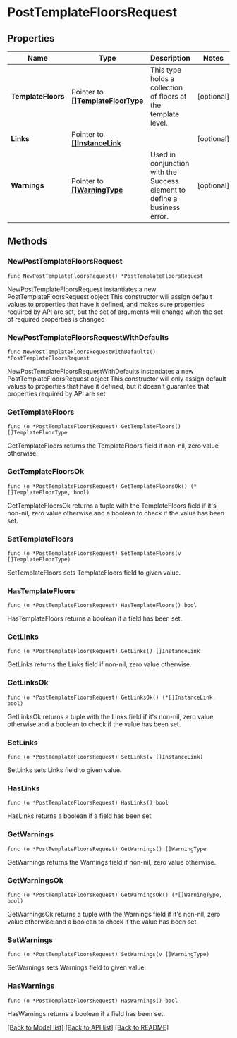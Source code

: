 # PostTemplateFloorsRequest

## Properties

Name | Type | Description | Notes
------------ | ------------- | ------------- | -------------
**TemplateFloors** | Pointer to [**[]TemplateFloorType**](TemplateFloorType.md) | This type holds a collection of floors at the template level. | [optional] 
**Links** | Pointer to [**[]InstanceLink**](InstanceLink.md) |  | [optional] 
**Warnings** | Pointer to [**[]WarningType**](WarningType.md) | Used in conjunction with the Success element to define a business error. | [optional] 

## Methods

### NewPostTemplateFloorsRequest

`func NewPostTemplateFloorsRequest() *PostTemplateFloorsRequest`

NewPostTemplateFloorsRequest instantiates a new PostTemplateFloorsRequest object
This constructor will assign default values to properties that have it defined,
and makes sure properties required by API are set, but the set of arguments
will change when the set of required properties is changed

### NewPostTemplateFloorsRequestWithDefaults

`func NewPostTemplateFloorsRequestWithDefaults() *PostTemplateFloorsRequest`

NewPostTemplateFloorsRequestWithDefaults instantiates a new PostTemplateFloorsRequest object
This constructor will only assign default values to properties that have it defined,
but it doesn't guarantee that properties required by API are set

### GetTemplateFloors

`func (o *PostTemplateFloorsRequest) GetTemplateFloors() []TemplateFloorType`

GetTemplateFloors returns the TemplateFloors field if non-nil, zero value otherwise.

### GetTemplateFloorsOk

`func (o *PostTemplateFloorsRequest) GetTemplateFloorsOk() (*[]TemplateFloorType, bool)`

GetTemplateFloorsOk returns a tuple with the TemplateFloors field if it's non-nil, zero value otherwise
and a boolean to check if the value has been set.

### SetTemplateFloors

`func (o *PostTemplateFloorsRequest) SetTemplateFloors(v []TemplateFloorType)`

SetTemplateFloors sets TemplateFloors field to given value.

### HasTemplateFloors

`func (o *PostTemplateFloorsRequest) HasTemplateFloors() bool`

HasTemplateFloors returns a boolean if a field has been set.

### GetLinks

`func (o *PostTemplateFloorsRequest) GetLinks() []InstanceLink`

GetLinks returns the Links field if non-nil, zero value otherwise.

### GetLinksOk

`func (o *PostTemplateFloorsRequest) GetLinksOk() (*[]InstanceLink, bool)`

GetLinksOk returns a tuple with the Links field if it's non-nil, zero value otherwise
and a boolean to check if the value has been set.

### SetLinks

`func (o *PostTemplateFloorsRequest) SetLinks(v []InstanceLink)`

SetLinks sets Links field to given value.

### HasLinks

`func (o *PostTemplateFloorsRequest) HasLinks() bool`

HasLinks returns a boolean if a field has been set.

### GetWarnings

`func (o *PostTemplateFloorsRequest) GetWarnings() []WarningType`

GetWarnings returns the Warnings field if non-nil, zero value otherwise.

### GetWarningsOk

`func (o *PostTemplateFloorsRequest) GetWarningsOk() (*[]WarningType, bool)`

GetWarningsOk returns a tuple with the Warnings field if it's non-nil, zero value otherwise
and a boolean to check if the value has been set.

### SetWarnings

`func (o *PostTemplateFloorsRequest) SetWarnings(v []WarningType)`

SetWarnings sets Warnings field to given value.

### HasWarnings

`func (o *PostTemplateFloorsRequest) HasWarnings() bool`

HasWarnings returns a boolean if a field has been set.


[[Back to Model list]](../README.md#documentation-for-models) [[Back to API list]](../README.md#documentation-for-api-endpoints) [[Back to README]](../README.md)


